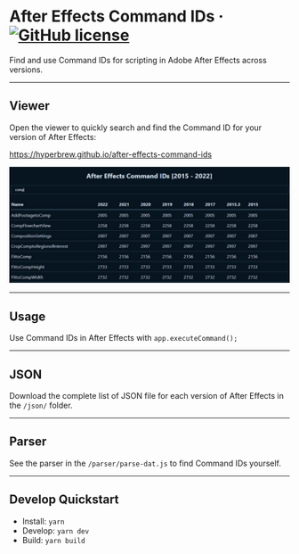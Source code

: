 # After Effects Command IDs &middot; [![GitHub license](https://img.shields.io/badge/license-MIT-blue.svg)](https://github.com/facebook/react/blob/main/LICENSE)

Find and use Command IDs for scripting in Adobe After Effects across versions.

---

## Viewer

Open the viewer to quickly search and find the Command ID for your version of After Effects:

https://hyperbrew.github.io/after-effects-command-ids

![Viewer](./media/viewer.jpg)

---

## Usage

Use Command IDs in After Effects with `app.executeCommand();`

---

## JSON

Download the complete list of JSON file for each version of After Effects in the `/json/` folder.

---

## Parser

See the parser in the `/parser/parse-dat.js` to find Command IDs yourself.

---

## Develop Quickstart

- Install: `yarn`
- Develop: `yarn dev`
- Build: `yarn build`
